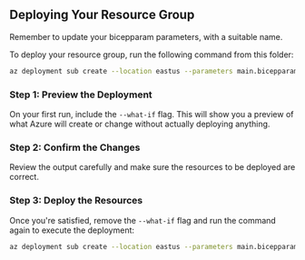 ## Deploying Your Resource Group

Remember to update your bicepparam parameters, with a suitable name.

To deploy your resource group, run the following command from this folder:

```bash
az deployment sub create --location eastus --parameters main.bicepparam --what-if
````

### Step 1: Preview the Deployment

On your first run, include the `--what-if` flag. This will show you a preview of what Azure will create or change without actually deploying anything.

### Step 2: Confirm the Changes

Review the output carefully and make sure the resources to be deployed are correct.

### Step 3: Deploy the Resources

Once you're satisfied, remove the `--what-if` flag and run the command again to execute the deployment:

```bash
az deployment sub create --location eastus --parameters main.bicepparam
```